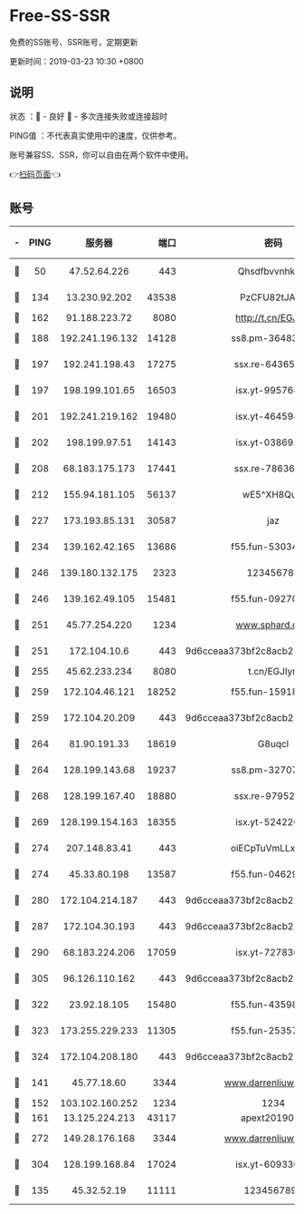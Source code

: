 # Free-SS-SSR

免费的SS账号、SSR账号，定期更新

更新时间：2019-03-23 10:30 +0800

## 说明

状态     ：🙂 - 良好 🙁 - 多次连接失败或连接超时

PING值   ：不代表真实使用中的速度，仅供参考。

账号兼容SS、SSR，你可以自由在两个软件中使用。

👉[扫码页面](https://liesauer.github.io/Free-SS-SSR/)👈

## 账号

|-|PING|服务器|端口|密码|加密方式|区域|
|:----:|:----:|:-----:|-----:|:----:|:----:|:----:|
|🙂|50|47.52.64.226|443|Qhsdfbvvnhkm1|aes-256-cfb|HK|
|🙂|134|13.230.92.202|43538|PzCFU82tJAdZ|aes-256-cfb|JP|
|🙂|162|91.188.223.72|8080|http://t.cn/EGJIyrl|rc4-md5|RU|
|🙂|188|192.241.196.132|14128|ss8.pm-36483349|aes-256-cfb|US|
|🙂|197|192.241.198.43|17275|ssx.re-64365080|aes-256-cfb|US|
|🙂|197|198.199.101.65|16503|isx.yt-99576462|aes-256-cfb|US|
|🙂|201|192.241.219.162|19480|isx.yt-46459442|aes-256-cfb|US|
|🙂|202|198.199.97.51|14143|isx.yt-03869568|aes-256-cfb|US|
|🙂|208|68.183.175.173|17441|ssx.re-78636175|aes-256-cfb|US|
|🙂|212|155.94.181.105|56137|wE5^XH8Quw|aes-256-cfb|US|
|🙂|227|173.193.85.131|30587|jaz|aes-256-cfb|US|
|🙂|234|139.162.42.165|13686|f55.fun-53034739|aes-256-cfb|SG|
|🙂|246|139.180.132.175|2323|123456789|aes-256-cfb|SG|
|🙂|246|139.162.49.105|15481|f55.fun-09270327|aes-256-cfb|SG|
|🙂|251|45.77.254.220|1234|www.sphard.com|aes-256-cfb|SG|
|🙂|251|172.104.10.6|443|9d6cceaa373bf2c8acb22e60b6a58be6|aes-256-cfb|US|
|🙂|255|45.62.233.234|8080|t.cn/EGJIyrl|rc4-md5|CA|
|🙂|259|172.104.46.121|18252|f55.fun-15918908|aes-256-cfb|SG|
|🙂|259|172.104.20.209|443|9d6cceaa373bf2c8acb22e60b6a58be6|aes-256-cfb|US|
|🙂|264|81.90.191.33|18619|G8uqcl|aes-256-cfb|US|
|🙂|264|128.199.143.68|19237|ss8.pm-32707172|aes-256-cfb|SG|
|🙂|268|128.199.167.40|18880|ssx.re-97952522|aes-256-cfb|SG|
|🙂|269|128.199.154.163|18355|isx.yt-52422048|aes-256-cfb|SG|
|🙂|274|207.148.83.41|443|oiECpTuVmLLxk4Ts|aes-256-cfb|AU|
|🙂|274|45.33.80.198|13587|f55.fun-04629140|aes-256-cfb|US|
|🙂|280|172.104.214.187|443|9d6cceaa373bf2c8acb22e60b6a58be6|aes-256-cfb|US|
|🙂|287|172.104.30.193|443|9d6cceaa373bf2c8acb22e60b6a58be6|aes-256-cfb|US|
|🙂|290|68.183.224.206|17059|isx.yt-72783071|aes-256-cfb|SG|
|🙂|305|96.126.110.162|443|9d6cceaa373bf2c8acb22e60b6a58be6|aes-256-cfb|US|
|🙂|322|23.92.18.105|15480|f55.fun-43598783|aes-256-cfb|US|
|🙂|323|173.255.229.233|11305|f55.fun-25357616|aes-256-cfb|US|
|🙂|324|172.104.208.180|443|9d6cceaa373bf2c8acb22e60b6a58be6|aes-256-cfb|US|
|🙂|141|45.77.18.60|3344|www.darrenliuwei.com|aes-256-cfb|JP|
|🙂|152|103.102.160.252|1234|1234|rc4-md5|JP|
|🙂|161|13.125.224.213|43117|apext2019005|chacha20|KR|
|🙂|272|149.28.176.168|3344|www.darrenliuwei.com|aes-256-cfb|AU|
|🙂|304|128.199.168.84|17024|isx.yt-60933075|aes-256-cfb|SG|
|🙁|135|45.32.52.19|11111|1234567890|aes-256-cfb|JP|
